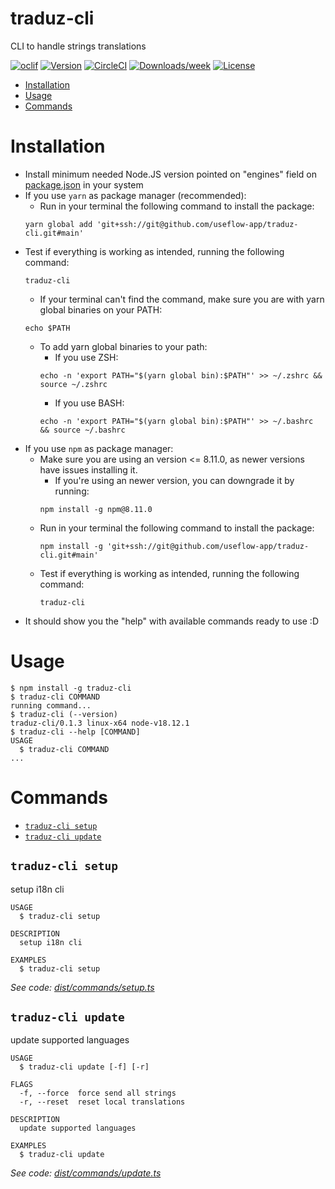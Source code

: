 traduz-cli
==============

CLI to handle strings translations

[![oclif](https://img.shields.io/badge/cli-oclif-brightgreen.svg)](https://oclif.io)
[![Version](https://img.shields.io/npm/v/oclif-hello-world.svg)](https://npmjs.org/package/oclif-hello-world)
[![CircleCI](https://circleci.com/gh/oclif/hello-world/tree/main.svg?style=shield)](https://circleci.com/gh/oclif/hello-world/tree/main)
[![Downloads/week](https://img.shields.io/npm/dw/oclif-hello-world.svg)](https://npmjs.org/package/oclif-hello-world)
[![License](https://img.shields.io/npm/l/oclif-hello-world.svg)](https://github.com/useflow-app/traduz-cli/blob/main/package.json)

<!-- toc -->
* [Installation](#installation)
* [Usage](#usage)
* [Commands](#commands)
<!-- tocstop -->

# Installation

- Install minimum needed Node.JS version pointed on "engines" field on [package.json](https://github.com/useflow-app/traduz-cli/blob/main/package.json) in your system
- If you use `yarn` as package manager (recommended):
  - Run in your terminal the following command to install the package:
  ```shell
  yarn global add 'git+ssh://git@github.com/useflow-app/traduz-cli.git#main'
  ```
- Test if everything is working as intended, running the following command:
  ```shell
  traduz-cli
  ```
  - If your terminal can't find the command, make sure you are with yarn global binaries on your PATH:
  ```shell
  echo $PATH
  ```
  - To add yarn global binaries to your path:
    - If you use ZSH:
    ```shell
    echo -n 'export PATH="$(yarn global bin):$PATH"' >> ~/.zshrc && source ~/.zshrc
    ```
    - If you use BASH:
    ```shell
    echo -n 'export PATH="$(yarn global bin):$PATH"' >> ~/.bashrc && source ~/.bashrc
    ```
- If you use `npm` as package manager:
  - Make sure you are using an version <= 8.11.0, as newer versions have issues installing it.
    - If you're using an newer version, you can downgrade it by running:
    ```shell
    npm install -g npm@8.11.0
    ```
  - Run in your terminal the following command to install the package:
    ```shell
    npm install -g 'git+ssh://git@github.com/useflow-app/traduz-cli.git#main'
    ```
  - Test if everything is working as intended, running the following command:
    ```shell
    traduz-cli
    ```
- It should show you the "help" with available commands ready to use :D

# Usage
<!-- usage -->
```sh-session
$ npm install -g traduz-cli
$ traduz-cli COMMAND
running command...
$ traduz-cli (--version)
traduz-cli/0.1.3 linux-x64 node-v18.12.1
$ traduz-cli --help [COMMAND]
USAGE
  $ traduz-cli COMMAND
...
```
<!-- usagestop -->
# Commands
<!-- commands -->
* [`traduz-cli setup`](#traduz-cli-setup)
* [`traduz-cli update`](#traduz-cli-update)

## `traduz-cli setup`

setup i18n cli

```
USAGE
  $ traduz-cli setup

DESCRIPTION
  setup i18n cli

EXAMPLES
  $ traduz-cli setup
```

_See code: [dist/commands/setup.ts](https://github.com/useflow-app/traduz-cli/blob/v0.1.3/dist/commands/setup.ts)_

## `traduz-cli update`

update supported languages

```
USAGE
  $ traduz-cli update [-f] [-r]

FLAGS
  -f, --force  force send all strings
  -r, --reset  reset local translations

DESCRIPTION
  update supported languages

EXAMPLES
  $ traduz-cli update
```

_See code: [dist/commands/update.ts](https://github.com/useflow-app/traduz-cli/blob/v0.1.3/dist/commands/update.ts)_
<!-- commandsstop -->
